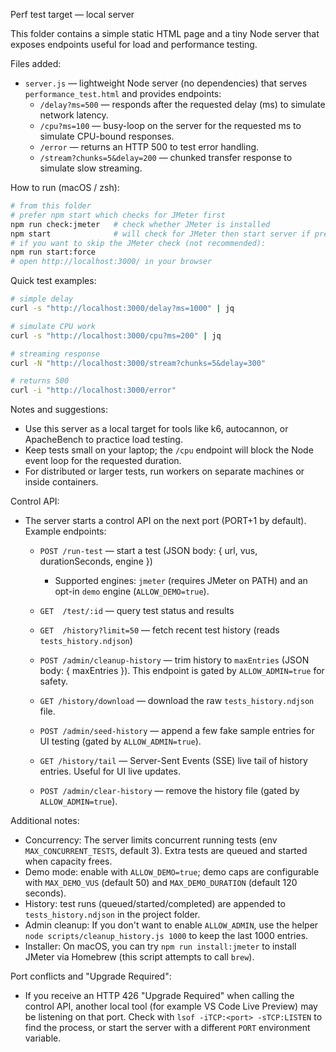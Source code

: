 Perf test target — local server

This folder contains a simple static HTML page and a tiny Node server that exposes endpoints useful for load and performance testing.

Files added:
- `server.js` — lightweight Node server (no dependencies) that serves `performance_test.html` and provides endpoints:
  - `/delay?ms=500` — responds after the requested delay (ms) to simulate network latency.
  - `/cpu?ms=100` — busy-loop on the server for the requested ms to simulate CPU-bound responses.
  - `/error` — returns an HTTP 500 to test error handling.
  - `/stream?chunks=5&delay=200` — chunked transfer response to simulate slow streaming.

How to run (macOS / zsh):

```bash
# from this folder
# prefer npm start which checks for JMeter first
npm run check:jmeter   # check whether JMeter is installed
npm start              # will check for JMeter then start server if present
# if you want to skip the JMeter check (not recommended):
npm run start:force
# open http://localhost:3000/ in your browser
```

Quick test examples:

```bash
# simple delay
curl -s "http://localhost:3000/delay?ms=1000" | jq

# simulate CPU work
curl -s "http://localhost:3000/cpu?ms=200" | jq

# streaming response
curl -N "http://localhost:3000/stream?chunks=5&delay=300"

# returns 500
curl -i "http://localhost:3000/error"
```

Notes and suggestions:
- Use this server as a local target for tools like k6, autocannon, or ApacheBench to practice load testing.
- Keep tests small on your laptop; the `/cpu` endpoint will block the Node event loop for the requested duration.
- For distributed or larger tests, run workers on separate machines or inside containers.

Control API:
- The server starts a control API on the next port (PORT+1 by default). Example endpoints:
  - `POST /run-test` — start a test (JSON body: { url, vus, durationSeconds, engine })
    - Supported engines: `jmeter` (requires JMeter on PATH) and an opt-in `demo` engine (`ALLOW_DEMO=true`).
  - `GET  /test/:id` — query test status and results
  - `GET  /history?limit=50` — fetch recent test history (reads `tests_history.ndjson`)
  - `POST /admin/cleanup-history` — trim history to `maxEntries` (JSON body: { maxEntries }). This endpoint is gated by `ALLOW_ADMIN=true` for safety.

  - `GET /history/download` — download the raw `tests_history.ndjson` file.
  - `POST /admin/seed-history` — append a few fake sample entries for UI testing (gated by `ALLOW_ADMIN=true`).
   - `GET /history/tail` — Server-Sent Events (SSE) live tail of history entries. Useful for UI live updates.
   - `POST /admin/clear-history` — remove the history file (gated by `ALLOW_ADMIN=true`).

Additional notes:
- Concurrency: The server limits concurrent running tests (env `MAX_CONCURRENT_TESTS`, default 3). Extra tests are queued and started when capacity frees.
- Demo mode: enable with `ALLOW_DEMO=true`; demo caps are configurable with `MAX_DEMO_VUS` (default 50) and `MAX_DEMO_DURATION` (default 120 seconds).
- History: test runs (queued/started/completed) are appended to `tests_history.ndjson` in the project folder.
- Admin cleanup: If you don't want to enable `ALLOW_ADMIN`, use the helper `node scripts/cleanup_history.js 1000` to keep the last 1000 entries.
- Installer: On macOS, you can try `npm run install:jmeter` to install JMeter via Homebrew (this script attempts to call `brew`).

Port conflicts and "Upgrade Required":
- If you receive an HTTP 426 "Upgrade Required" when calling the control API, another local tool (for example VS Code Live Preview) may be listening on that port. Check with `lsof -iTCP:<port> -sTCP:LISTEN` to find the process, or start the server with a different `PORT` environment variable.

